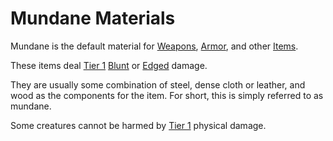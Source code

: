 # Mundane Materials

Mundane is the default material for [Weapons](../Weapons/Weapons.md), [Armor](../Armor/Armor.md), and other [Items](../Items.md).

These items deal [Tier 1](../../Game%20Procedures/Combat/Damage/Damage%20Tiers/Tier%201.md) [Blunt](../../Game%20Procedures/Combat/Damage/Damage%20Types/Blunt.md) or [Edged](../../Game%20Procedures/Combat/Damage/Damage%20Types/Edged.md) damage.

They are usually some combination of steel, dense cloth or leather, and wood as the components for the item. For short, this is simply referred to as mundane.

Some creatures cannot be harmed by [Tier 1](../../Game%20Procedures/Combat/Damage/Damage%20Tiers/Tier%201.md) physical damage.
